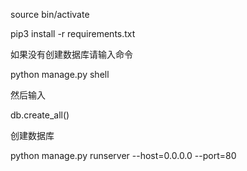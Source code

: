 source bin/activate

pip3 install -r requirements.txt

如果没有创建数据库请输入命令

python manage.py shell

然后输入

db.create_all()

创建数据库

python manage.py runserver  --host=0.0.0.0 --port=80

